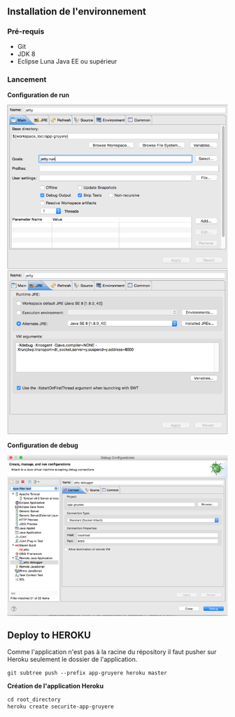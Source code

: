 # 

## Installation de l'environnement

### Pré-requis
 * Git
 * JDK 8
 * Eclipse Luna Java EE ou supérieur

### Lancement

**Configuration de run**

![Configuration Eclipse](eclipse-configuration-run1.png)
![Configuration Eclipse](eclipse-configuration-run2.png)

**Configuration de debug**

![Configuration Eclipse](eclipse-configuration-debug.png)

## Deploy to HEROKU

Comme l'application n'est pas à la racine du répository il faut pusher sur Heroku seulement le dossier de l'application.
  
    git subtree push --prefix app-gruyere heroku master


**Création de l'application Heroku**
  
    cd root_directory
    heroku create securite-app-gruyere